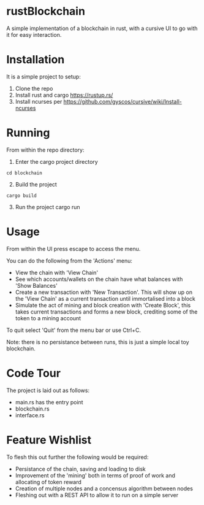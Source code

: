 # rustBlockchain
A simple implementation of a blockchain in rust, with a cursive UI to go with it for easy interaction.

# Installation
It is a simple project to setup:
1. Clone the repo
2. Install rust and cargo https://rustup.rs/
2. Install ncurses per https://github.com/gyscos/cursive/wiki/Install-ncurses

# Running
From within the repo directory:
1. Enter the cargo project directory
```
cd blockchain
```
2. Build the project
```
cargo build
```
3. Run the project
cargo run

# Usage
From within the UI press escape to access the menu.

You can do the following from the 'Actions' menu:
- View the chain with 'View Chain'
- See which accounts/wallets on the chain have what balances with 'Show Balances'
- Create a new transaction with 'New Transaction'. This will show up on the 'View Chain' as a current transaction until immortalised into a block
- Simulate the act of mining and block creation with 'Create Block', this takes current transactions and forms a new block, crediting some of the token to a mining account

To quit select 'Quit' from the menu bar or use Ctrl+C.

Note: there is no persistance between runs, this is just a simple local toy blockchain.

# Code Tour
The project is laid out as follows:
- main.rs has the entry point 
- blockchain.rs
- interface.rs

# Feature Wishlist
To flesh this out further the following would be required:
- Persistance of the chain, saving and loading to disk
- Improvement of the 'mining' both in terms of proof of work and allocating of token reward
- Creation of multiple nodes and a concensus algorithm between nodes
- Fleshing out with a REST API to allow it to run on a simple server